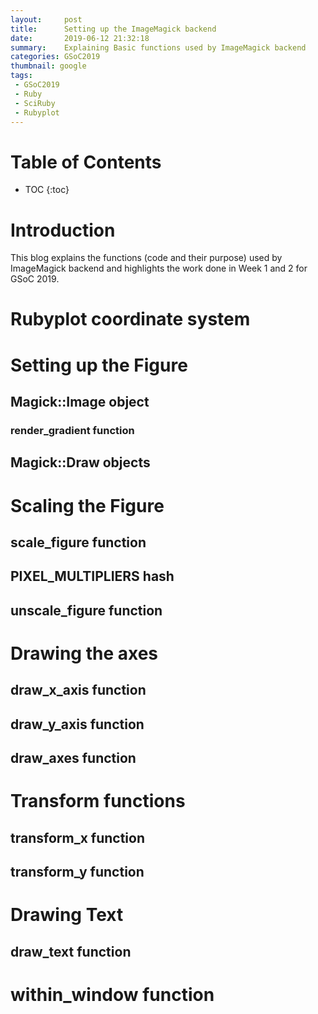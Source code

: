 ```yaml
---
layout:     post
title:      Setting up the ImageMagick backend
date:       2019-06-12 21:32:18
summary:    Explaining Basic functions used by ImageMagick backend
categories: GSoC2019
thumbnail: google
tags:
 - GSoC2019
 - Ruby
 - SciRuby
 - Rubyplot
---
```

# Table of Contents
* TOC
{:toc}

# Introduction
This blog explains the functions (code and their purpose) used by ImageMagick backend and highlights the work done in Week 1 and 2 for GSoC 2019.  
  
# Rubyplot coordinate system
# Setting up the Figure
## Magick::Image object
### render_gradient function
## Magick::Draw objects
# Scaling the Figure
## scale_figure function
## PIXEL_MULTIPLIERS hash
## unscale_figure function
# Drawing the axes
## draw_x_axis function
## draw_y_axis function
## draw_axes function
# Transform functions
## transform_x function
## transform_y function
# Drawing Text
## draw_text function
# within_window function
